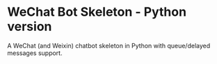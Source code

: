 # WeChat Bot Skeleton - Python version

A WeChat (and Weixin) chatbot skeleton in Python with queue/delayed messages support.
